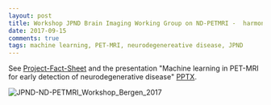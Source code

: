 ```yaml
---
layout: post
title: Workshop JPND Brain Imaging Working Group on ND-PETMRI -  harmonisation of integrated and quantitative PET/MRI in neurodegenerative disease
date: 2017-09-15
comments: true
tags: machine learning, PET-MRI, neurodegenereative disease, JPND
---
```


See [Project-Fact-Sheet](http://www.neurodegenerationresearch.eu/wp-content/uploads/2016/06/JPND_Project-Fact-Sheet_ND-PETMRI.pdf) and the presentation "Machine learning in PET-MRI for early detection of neurodegenerative disease"  [PPTX](https://drive.google.com/file/d/1kgliBnOqq7ottd3eply7IIILeraEQAT0/view?usp=sharing).

![JPND-ND-PETMRI_Workshop_Bergen_2017](http://arvidl.github.io/images/2017-09-15-JPND-ND-PETMRI-Bergen.png "JPND-ND-PETMRI Workshop Bergen 2017-09-15")

